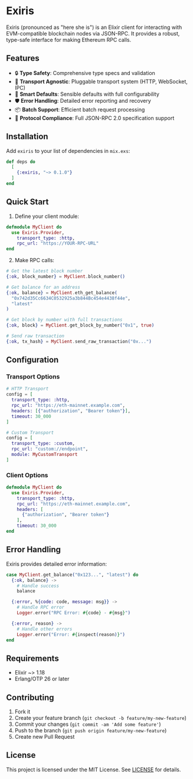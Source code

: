 # Exiris

Exiris (pronounced as "here she is") is an Elixir client for interacting with
EVM-compatible blockchain nodes via JSON-RPC. It provides a robust, type-safe
interface for making Ethereum RPC calls.

## Features

- 🔒 **Type Safety**: Comprehensive type specs and validation
- 🔄 **Transport Agnostic**: Pluggable transport system (HTTP, WebSocket, IPC)
- 🎯 **Smart Defaults**: Sensible defaults with full configurability
- 🛡️ **Error Handling**: Detailed error reporting and recovery
- 📦 **Batch Support**: Efficient batch request processing
- 🔌 **Protocol Compliance**: Full JSON-RPC 2.0 specification support

## Installation

Add `exiris` to your list of dependencies in `mix.exs`:

```elixir
def deps do
  [
    {:exiris, "~> 0.1.0"}
  ]
end
```

## Quick Start

1. Define your client module:

```elixir
defmodule MyClient do
  use Exiris.Provider,
    transport_type: :http,
    rpc_url: "https://YOUR-RPC-URL"
end
```

2. Make RPC calls:

```elixir
# Get the latest block number
{:ok, block_number} = MyClient.block_number()

# Get balance for an address
{:ok, balance} = MyClient.eth_get_balance(
  "0x742d35Cc6634C0532925a3b844Bc454e4438f44e",
  "latest"
)

# Get block by number with full transactions
{:ok, block} = MyClient.get_block_by_number("0x1", true)

# Send raw transaction
{:ok, tx_hash} = MyClient.send_raw_transaction("0x...")
```

## Configuration

### Transport Options

```elixir
# HTTP Transport
config = [
  transport_type: :http,
  rpc_url: "https://eth-mainnet.example.com",
  headers: [{"authorization", "Bearer token"}],
  timeout: 30_000
]

# Custom Transport
config = [
  transport_type: :custom,
  rpc_url: "custom://endpoint",
  module: MyCustomTransport
]
```

### Client Options

```elixir
defmodule MyClient do
  use Exiris.Provider,
    transport_type: :http,
    rpc_url: "https://eth-mainnet.example.com",
    headers: [
      {"authorization", "Bearer token"}
    ],
    timeout: 30_000
end
```

## Error Handling

Exiris provides detailed error information:

```elixir
case MyClient.get_balance("0x123...", "latest") do
  {:ok, balance} ->
    # Handle success
    balance

  {:error, %{code: code, message: msg}} ->
    # Handle RPC error
    Logger.error("RPC Error: #{code} - #{msg}")

  {:error, reason} ->
    # Handle other errors
    Logger.error("Error: #{inspect(reason)}")
end
```

## Requirements

- Elixir ~> 1.18
- Erlang/OTP 26 or later

## Contributing

1. Fork it
2. Create your feature branch (`git checkout -b feature/my-new-feature`)
3. Commit your changes (`git commit -am 'Add some feature'`)
4. Push to the branch (`git push origin feature/my-new-feature`)
5. Create new Pull Request

## License

This project is licensed under the MIT License. See [LICENSE](LICENSE) for details.
